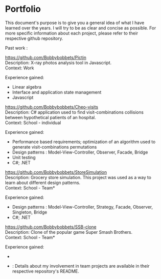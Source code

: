 Portfolio
=========

This document's purpose is to give you a general idea of what I have learned over the years. I will try to be as clear 
and concise as possible. For more specific information about each project, please refer to their respective github 
repository.


Past work :

https://github.com/Bobbybobbets/Pictin <br/>
Description: X-ray photos analysis tool in Javascript. <br/>
Context: Work

Experience gained:

- Linear algebra
- Interface and application state management
- Javascript


https://github.com/Bobbybobbets/Cheo-visits <br/>
Description: C# application used to find visit-combinations collisions between hypothetical patients of an hospital. <br/>
Context: School - individual

Experience gained:

- Performance based requirements; optimization of an algorithm used to generate visit-combinations permutations
- Design patterns : Model-View-Controller, Observer, Facade, Bridge
- Unit testing
- C#; .NET


https://github.com/Bobbybobbets/StoreSimulation <br/>
Description: Grocery store simulation. This project was used as a way to learn about different design patterns.<br/>
Context: School - Team*

Experience gained:

- Design patterns : Model-View-Controller, Strategy, Facade, Observer, Singleton, Bridge
- C#; .NET


https://github.com/Bobbybobbets/SSB-clone <br/>
Description: Clone of the popular game Super Smash Brothers. <br/>
Context: School - Team*

Experience gained:

- 


* : Details about my involvement in team projects are available in their respective repository's README.

